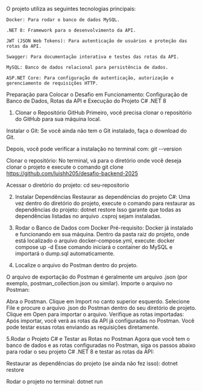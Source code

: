 O projeto utiliza as seguintes tecnologias principais:

    Docker: Para rodar o banco de dados MySQL.

    .NET 8: Framework para o desenvolvimento da API.

    JWT (JSON Web Tokens): Para autenticação de usuários e proteção das rotas da API.

    Swagger: Para documentação interativa e testes das rotas da API.

    MySQL: Banco de dados relacional para persistência de dados.

    ASP.NET Core: Para configuração de autenticação, autorização e gerenciamento de requisições HTTP.

Preparação para Colocar o Desafio em Funcionamento: Configuração de Banco de Dados, Rotas da API e Execução do Projeto C# .NET 8

1. Clonar o Repositório GitHub
   Primeiro, você precisa clonar o repositório do GitHub para sua máquina local.

Instalar o Git: Se você ainda não tem o Git instalado, faça o download do Git.

Depois, você pode verificar a instalação no terminal com:
git --version

Clonar o repositório: No terminal, vá para o diretório onde você deseja clonar o projeto e execute o comando
git clone https://github.com/luishh205/desafio-backend-2025

Acessar o diretório do projeto:
cd seu-repositorio

2. Instalar Dependências
   Restaurar as dependências do projeto C#: Uma vez dentro do diretório do projeto, execute o comando para restaurar as dependências do projeto:
   dotnet restore
   Isso garante que todas as dependências listadas no arquivo .csproj sejam instaladas.

3. Rodar o Banco de Dados com Docker
   Pré-requisito: Docker já instalado e funcionando em sua máquina.
   Dentro da pasta raiz do projeto, onde está localizado o arquivo docker-compose.yml, execute: docker compose up -d
   Esse comando iniciará o container do MySQL e importará o dump.sql automaticamente.

4. Localize o arquivo do Postman dentro do projeto.

O arquivo de exportação do Postman é geralmente um arquivo .json (por exemplo, postman_collection.json ou similar).
Importe o arquivo no Postman:

Abra o Postman.
Clique em Import no canto superior esquerdo.
Selecione File e procure o arquivo .json do Postman dentro do seu diretório de projeto.
Clique em Open para importar o arquivo.
Verifique as rotas importadas: Após importar, você verá as rotas da API já configuradas no Postman. Você pode testar essas rotas enviando as requisições diretamente.

5.Rodar o Projeto C# e Testar as Rotas no Postman
Agora que você tem o banco de dados e as rotas configuradas no Postman, siga os passos abaixo para rodar o seu projeto C# .NET 8 e testar as rotas da API:

Restaurar as dependências do projeto (se ainda não fez isso):
dotnet restore

Rodar o projeto no terminal:
dotnet run
